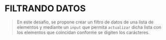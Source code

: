 # FILTRANDO DATOS
> En este desafío, se propone crear un filtro de datos de una lista de elementos y mediante un `input` que permita `actualizar` dicha lista con los elementos que coincidan conforme se digiten los carácteres.